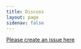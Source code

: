 ```yaml
---
title: Discuss
layout: page
sidenav: false
---
```


[Please create an issue here](https://github.com/gsa/datagov-ckan-multi/issues)